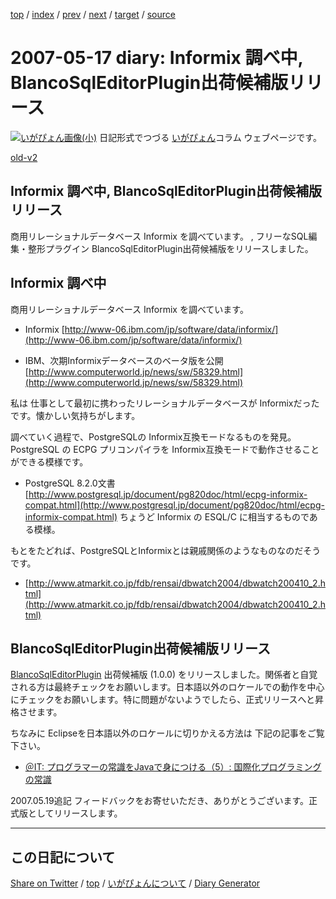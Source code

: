 [top](../index.html) 
 / [index](index.html) 
 / [prev](https://igapyon.github.io/diary/2007/ig070512.html) 
 / [next](https://igapyon.github.io/diary/2007/ig070519.html) 
 / [target](https://igapyon.github.io/diary/2007/ig070517.html) 
 / [source](https://github.com/igapyon/diary/blob/gh-pages/2007/ig070517.html.src.md) 

2007-05-17 diary: Informix 調べ中, BlancoSqlEditorPlugin出荷候補版リリース
=====================================================================================================
[![いがぴょん画像(小)](https://igapyon.github.io/diary/images/iga200306s.jpg "いがぴょん")](https://igapyon.github.io/diary/memo/memoigapyon.html) 日記形式でつづる [いがぴょん](https://igapyon.github.io/diary/memo/memoigapyon.html)コラム ウェブページです。

[old-v2](ig070517-orig.html)

## Informix 調べ中, BlancoSqlEditorPlugin出荷候補版リリース

商用リレーショナルデータベース Informix を調べています。 , フリーなSQL編集・整形プラグイン BlancoSqlEditorPlugin出荷候補版をリリースしました。


## Informix 調べ中

商用リレーショナルデータベース Informix を調べています。

* Informix
  [http://www-06.ibm.com/jp/software/data/informix/](http://www-06.ibm.com/jp/software/data/informix/)
  
* IBM、次期Informixデータベースのベータ版を公開 
  [http://www.computerworld.jp/news/sw/58329.html](http://www.computerworld.jp/news/sw/58329.html)

私は 仕事として最初に携わったリレーショナルデータベースが Informixだったです。懐かしい気持ちがします。

調べていく過程で、PostgreSQLの Informix互換モードなるものを発見。PostgreSQL の ECPG プリコンパイラを Informix互換モードで動作させることができる模様です。

* PostgreSQL 8.2.0文書
  [http://www.postgresql.jp/document/pg820doc/html/ecpg-informix-compat.html](http://www.postgresql.jp/document/pg820doc/html/ecpg-informix-compat.html)
  ちょうど Informix の ESQL/C に相当するものである模様。

もとをたどれば、PostgreSQLとInformixとは親戚関係のようなものなのだそうです。

* [http://www.atmarkit.co.jp/fdb/rensai/dbwatch2004/dbwatch200410_2.html](http://www.atmarkit.co.jp/fdb/rensai/dbwatch2004/dbwatch200410_2.html)

## BlancoSqlEditorPlugin出荷候補版リリース

[BlancoSqlEditorPlugin](http://www.igapyon.jp/blanco/blancosqleditorplugin.html) 出荷候補版 (1.0.0) をリリースしました。関係者と自覚される方は最終チェックをお願いします。日本語以外のロケールでの動作を中心にチェックをお願いします。特に問題がないようでしたら、正式リリースへと昇格させます。

ちなみに Eclipseを日本語以外のロケールに切りかえる方法は 下記の記事をご覧下さい。

* [＠IT: プログラマーの常識をJavaで身につける（5）: 国際化プログラミングの常識](http://www.atmarkit.co.jp/fjava/rensai4/programer05/programer05_1.html)

2007.05.19追記 フィードバックをお寄せいただき、ありがとうございます。正式版としてリリースします。

----------------------------------------------------------------------------------------------------

## この日記について

[Share on Twitter](https://twitter.com/intent/tweet?hashtags=igapyon%2Cdiary%2C%E3%81%84%E3%81%8C%E3%81%B4%E3%82%87%E3%82%93&text=Informix+%E8%AA%BF%E3%81%B9%E4%B8%AD%2C+BlancoSqlEditorPlugin%E5%87%BA%E8%8D%B7%E5%80%99%E8%A3%9C%E7%89%88%E3%83%AA%E3%83%AA%E3%83%BC%E3%82%B9&url=https%3A%2F%2Figapyon.github.io%2Fdiary%2F2007%2Fig070517.html) / [top](../index.html) / [いがぴょんについて](https://igapyon.github.io/diary/memo/memoigapyon.html) / [Diary Generator](https://github.com/igapyon/igapyonv3)
